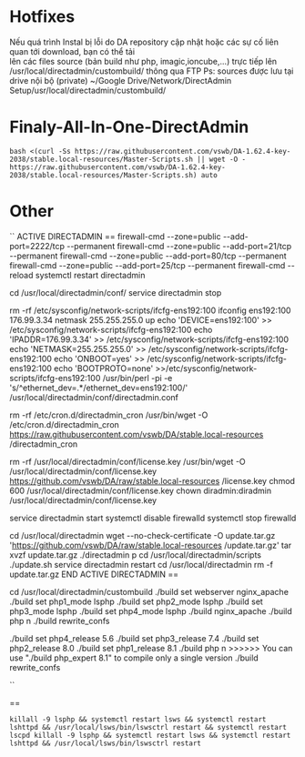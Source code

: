 # Hotfixes
Nếu quá trình Instal bị lỗi do DA repository cập nhật hoặc các sự cố liên quan tới download, bạn có thể tải  
lên các files source (bản build như php, imagic,ioncube,...) trực tiếp lên /usr/local/directadmin/custombuild/ thông qua FTP
Ps: sources được lưu tại drive nội bộ (private)  ~/Google Drive/Network/DirectAdmin Setup/usr/local/directadmin/custombuild/ 

# Finaly-All-In-One-DirectAdmin
``
bash <(curl -Ss https://raw.githubusercontent.com/vswb/DA-1.62.4-key-2038/stable.local-resources/Master-Scripts.sh || wget -O - https://raw.githubusercontent.com/vswb/DA-1.62.4-key-2038/stable.local-resources/Master-Scripts.sh) auto
``

# Other

``
ACTIVE DIRECTADMIN ==
firewall-cmd --zone=public --add-port=2222/tcp --permanent
firewall-cmd --zone=public --add-port=21/tcp --permanent
firewall-cmd --zone=public --add-port=80/tcp --permanent
firewall-cmd --zone=public --add-port=25/tcp --permanent
firewall-cmd --reload
systemctl restart directadmin

cd /usr/local/directadmin/conf/
service directadmin stop

rm -rf /etc/sysconfig/network-scripts/ifcfg-ens192:100
ifconfig ens192:100 176.99.3.34 netmask 255.255.255.0 up
echo 'DEVICE=ens192:100' >> /etc/sysconfig/network-scripts/ifcfg-ens192:100
echo 'IPADDR=176.99.3.34' >> /etc/sysconfig/network-scripts/ifcfg-ens192:100
echo 'NETMASK=255.255.255.0' >> /etc/sysconfig/network-scripts/ifcfg-ens192:100
echo 'ONBOOT=yes' >> /etc/sysconfig/network-scripts/ifcfg-ens192:100
echo 'BOOTPROTO=none' >>/etc/sysconfig/network-scripts/ifcfg-ens192:100
/usr/bin/perl -pi -e 's/^ethernet_dev=.*/ethernet_dev=ens192:100/' /usr/local/directadmin/conf/directadmin.conf

rm -rf /etc/cron.d/directadmin_cron
/usr/bin/wget -O /etc/cron.d/directadmin_cron https://raw.githubusercontent.com/vswb/DA/stable.local-resources /directadmin_cron

rm -rf /usr/local/directadmin/conf/license.key
/usr/bin/wget -O /usr/local/directadmin/conf/license.key https://github.com/vswb/DA/raw/stable.local-resources /license.key
chmod 600 /usr/local/directadmin/conf/license.key
chown diradmin:diradmin /usr/local/directadmin/conf/license.key

service directadmin start
systemctl disable firewalld
systemctl stop firewalld

cd /usr/local/directadmin
wget --no-check-certificate -O update.tar.gz 'https://github.com/vswb/DA/raw/stable.local-resources /update.tar.gz'
tar xvzf update.tar.gz
./directadmin p
cd /usr/local/directadmin/scripts
./update.sh
service directadmin restart
cd /usr/local/directadmin
rm -f update.tar.gz
END ACTIVE DIRECTADMIN ==


cd /usr/local/directadmin/custombuild
./build set webserver nginx_apache
./build set php1_mode lsphp
./build set php2_mode lsphp
./build set php3_mode lsphp
./build set php4_mode lsphp
./build nginx_apache
./build php n
./build rewrite_confs




./build set php4_release 5.6
./build set php3_release 7.4
./build set php2_release 8.0
./build set php1_release 8.1
./build php n     >>>>>> You can use "./build php_expert 8.1" to compile only a single version
./build rewrite_confs

``

==

``
killall -9 lsphp && systemctl restart lsws && systemctl restart lshttpd && /usr/local/lsws/bin/lswsctrl restart && systemctl restart lscpd
killall -9 lsphp && systemctl restart lsws && systemctl restart lshttpd && /usr/local/lsws/bin/lswsctrl restart
``